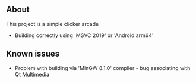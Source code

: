 ## About
This project is a simple clicker arcade
* Building correctly using 'MSVC 2019' or 'Android arm64'
## Known issues
* Problem with building via 'MinGW 8.1.0' compiler - bug associating with Qt Multimedia
